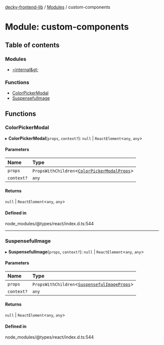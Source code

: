 [decky-frontend-lib](../README.md) / [Modules](../modules.md) / custom-components

# Module: custom-components

## Table of contents

### Modules

- [&lt;internal\&gt;](custom_components._internal_.md)

### Functions

- [ColorPickerModal](custom_components.md#colorpickermodal)
- [SuspensefulImage](custom_components.md#suspensefulimage)

## Functions

### ColorPickerModal

▸ **ColorPickerModal**(`props`, `context?`): ``null`` \| `ReactElement`<`any`, `any`\>

#### Parameters

| Name | Type |
| :------ | :------ |
| `props` | `PropsWithChildren`<[`ColorPickerModalProps`](../interfaces/custom_components._internal_.ColorPickerModalProps.md)\> |
| `context?` | `any` |

#### Returns

``null`` \| `ReactElement`<`any`, `any`\>

#### Defined in

node_modules/@types/react/index.d.ts:544

___

### SuspensefulImage

▸ **SuspensefulImage**(`props`, `context?`): ``null`` \| `ReactElement`<`any`, `any`\>

#### Parameters

| Name | Type |
| :------ | :------ |
| `props` | `PropsWithChildren`<[`SuspensefulImageProps`](../interfaces/custom_components._internal_.SuspensefulImageProps.md)\> |
| `context?` | `any` |

#### Returns

``null`` \| `ReactElement`<`any`, `any`\>

#### Defined in

node_modules/@types/react/index.d.ts:544
